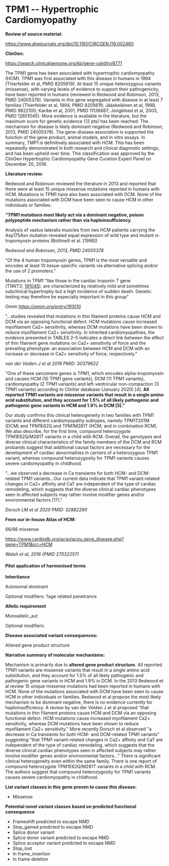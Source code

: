 # **TPM1 -- Hypertrophic Cardiomyopathy**

**Review of source material:**

<https://www.ahajournals.org/doi/10.1161/CIRCGEN.119.002460>

**ClinGen:**

<https://search.clinicalgenome.org/kb/gene-validity/8771>

The TPM1 gene has been associated with hypertrophic cardiomyopathy
(HCM). TPM1 was first associated with this disease in humans in 1994
(Thierfelder et al, PMID 8205619). At least 15 unique heterozygous
variants (missense), with varying levels of evidence to support their
pathogenicity, have been reported in humans (reviewed in Redwood and
Robinson, 2013, PMID 24005378). Variants in this gene segregated with
disease in at least 7 families (Thierfelder et al, 1994, PMID 8205619;
Jääskeläinen et al, 1998, PMID 9822100; Karibe et al, 2001, PMID
11136687; Jongbloed et al, 2003, PMID 12651045). More evidence is
available in the literature, but the maximum score for genetic evidence
(12 pts) has been reached. The mechanism for disease is likely dominant
negative (Redwood and Robinson, 2013, PMID 24005378). The gene-disease
association is supported the function of the gene product, animal
models, and in vitro assays. In summary, TMP1 is definitively associated
with HCM. This has been repeatedly demonstrated in both research and
clinical diagnostic settings, and has been upheld over time. This
classification was approved by the ClinGen Hypertrophic Cardiomyopathy
Gene Curation Expert Panel on December 20, 2016.

**Literature review:**

Redwood and Robinson reviewed the literature in 2013 and reported that there were at least 15 unique missense mutations reported in humans with HCM. Mutations in TPM1 have also been associated with DCM. None of the mutations associated with DCM have been seen to cause HCM in other individuals or families.

***"TPM1* mutations most likely act via a dominant negative, poison polypeptide mechanism rather than via haploinsufficiency.**

Analysis of vastus lateralis muscles from two HCM patients carrying the Asp175Asn mutation revealed equal expression of wild type and mutant α-tropomyosin proteins (Bottinelli et
al. [1998])

*Redwood and Robinson, 2013, PMID 24005378*

"Of the 4 human tropomyosin genes, TPM1 is the most versatile and
encodes at least 10 tissue-specific variants via alternative splicing and/or the use of 2 promoters."

Mutations in TPM1 "like those in the cardiac troponin T gene
(TNNT2; [191045](https://omim.org/entry/191045)), are characterized by relatively mild and sometimes subclinical hypertrophy but a high incidence of sudden death. Genetic testing may therefore be especially important in this group"

*Omim <https://omim.org/entry/191010>*

"...studies revealed that mutations in thin filament proteins cause HCM and DCM via an opposing functional defect. HCM mutations cause increased myofilament Ca2+ sensitivity, whereas DCM mutations have been shown to reduce myofilament Ca2+ sensitivity.
In inherited cardiomyopathies, the evidence presented in TABLES 2–5 indicates a direct link between the effect of thin filament gene mutations on Ca2+ sensitivity of force and the prevailing phenotype: an association between HCM and DCM with an increase or decrease in Ca2+ sensitivity of force, respectively."

*van der Velden J et al 2019 PMID: 30379622* 

"One of these sarcomere genes is TPM1, which encodes alpha-tropomyosin and causes HCM (10 TPM1 gene variants), DCM (11 TPM1 variants), cardiomyopathy (2 TPM1 variants) and left-ventricular non-compaction (3 TPM1 variants) according to ClinVar database (January 2020) [4]. **All reported TPM1 variants are missense variants that result in a single amino acid substitution, and they account for 1.5% of all likely pathogenic and pathogenic gene variants in HCM and 1.9% in DCM [5]."**

Our study confirms this clinical heterogeneity in two families with TPM1 variants and different cardiomyopathy subtypes, namely TPM1T201M (DCM) and TPM1E62Q and TPM1M281T (HCM; and in combination RCM). We also describe, for the first time, compound heterozygote TPM1E62Q/M281T variants in a child with RCM. Overall, the genotypes and diverse clinical characteristics of the family members of the DCM and RCM probands suggest that additional causal factors are necessary for the development of cardiac abnormalities in carriers of a heterozygous TPM1 variant, whereas compound heterozygosity for TPM1 variants causes severe cardiomyopathy in childhood.

"...we observed a decrease in Ca transients for both HCM- and DCM-related TPM1 variants...Our current data indicate that TPM1 variant-related changes in Ca2+ affinity and CaT are independent of the type of cardiac remodeling, which suggests that the diverse clinical cardiac phenotypes seen in affected subjects may rather involve modifier genes and/or environmental factors [17]."

*Dorsch LM et al 2020 PMID: 32882290*

**From our in-house Atlas of HCM:**

66/66 missense

<https://www.cardiodb.org/acgv/acgv_gene_disease.php?gene=TPM1&icc=HCM>

*Walsh et al, 2016 (PMID 27532257)*

#### **Pilot application of harmonised terms**

**Inheritance**

Autosomal dominant

Optional modifiers: ?age related penetrance

**Allelic requirement**

Monoallelic_aut

Optional modifiers:

**Disease associated variant consequences:**

Altered gene product structure

**Narrative summary of molecular mechanisms:**

Mechanism is primarily due to **altered gene product structure.** All reported TPM1 variants are missense variants that result in a single amino acid substitution, and they account for 1.5% of all likely pathogenic and pathogenic gene variants in HCM and 1.9% in DCM. In the 2013 Redwood et al review 15 unique missense mutations had been reported in humans with HCM. None of the mutations associated with DCM have been seen to cause HCM in other individuals or families. Redwood et al propose the most likely mechanism to be dominant negative, there is no evidence currently for haploinsufficiency. 
A review by van der Velden J et al proposed "that mutations in thin filament proteins cause HCM and DCM via an opposing functional defect. HCM mutations cause increased myofilament Ca2+ sensitivity, whereas DCM mutations have been shown to reduce myofilament Ca2+ sensitivity." More recently Dorsch et al observed "a decrease in Ca transients for both HCM- and DCM-related TPM1 variants" suggesting "that TPM1 variant-related changes in Ca2+ affinity and CaT are independent of the type of cardiac remodeling, which suggests that the diverse clinical cardiac phenotypes seen in affected subjects may rather involve modifier genes and/or environmental factors..." 
There is significant clinical heterogeneity even within the same family.  There is one report of compound heterozygote TPM1E62Q/M281T variants in a child with RCM. The authors suggest that compound heterozygosity for TPM1 variants causes severe cardiomyopathy in childhood.

**List variant classes in this gene proven to cause this disease:**

- Missense

**Potential novel variant classes based on predicted functional
consequence**

- Frameshift predicted to escape NMD
- Stop_gained predicted to escape NMD
- Splice donor variant
- Splice donor variant predicted to escape NMD
- Splice acceptor variant predicted to escape NMD
- Stop_lost
- In frame_insertion
- In frame deletion

